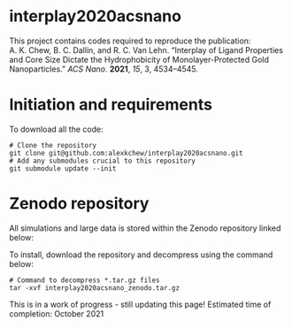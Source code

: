 # interplay2020acsnano
This project contains codes required to reproduce the publication:  
A. K. Chew, B. C. Dallin, and R. C. Van Lehn. “Interplay of Ligand Properties and Core Size Dictate the Hydrophobicity 
of Monolayer-Protected Gold Nanoparticles.” *ACS Nano*. **2021**, *15*, 3, 4534–4545.

# Initiation and requirements
To download all the code:
```buildoutcfg
# Clone the repository
git clone git@github.com:alexkchew/interplay2020acsnano.git
# Add any submodules crucial to this repository
git submodule update --init
```


# Zenodo repository

All simulations and large data is stored within the Zenodo repository linked below:

To install, download the repository and decompress using the command below:
```buildoutcfg
# Command to decompress *.tar.gz files
tar -xvf interplay2020acsnano_zenodo.tar.gz
```

This is in a work of progress - still updating this page! Estimated time of completion: October 2021

